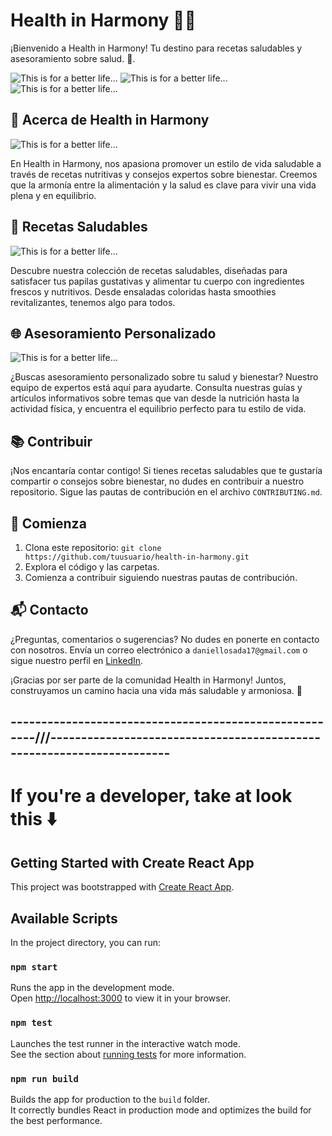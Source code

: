 # Health in Harmony 🥑🌿

¡Bienvenido a Health in Harmony! Tu destino para recetas saludables y asesoramiento sobre salud. 🌱.

![This is for a better life...](./src/assets/banner.png)
![This is for a better life...](./src/assets/banner3.png)
![This is for a better life...](./src/assets/banner4.png)

## 🍏 Acerca de Health in Harmony
![This is for a better life...](./src/assets/banner6.png)

En Health in Harmony, nos apasiona promover un estilo de vida saludable a través de recetas nutritivas y consejos expertos sobre bienestar. Creemos que la armonía entre la alimentación y la salud es clave para vivir una vida plena y en equilibrio.

## 🍲 Recetas Saludables
![This is for a better life...](./src/assets/banner2.png)

Descubre nuestra colección de recetas saludables, diseñadas para satisfacer tus papilas gustativas y alimentar tu cuerpo con ingredientes frescos y nutritivos. Desde ensaladas coloridas hasta smoothies revitalizantes, tenemos algo para todos.

## 🌐 Asesoramiento Personalizado
![This is for a better life...](./src/assets/banner5.png)

¿Buscas asesoramiento personalizado sobre tu salud y bienestar? Nuestro equipo de expertos está aquí para ayudarte. Consulta nuestras guías y artículos informativos sobre temas que van desde la nutrición hasta la actividad física, y encuentra el equilibrio perfecto para tu estilo de vida.

## 📚 Contribuir

¡Nos encantaría contar contigo! Si tienes recetas saludables que te gustaría compartir o consejos sobre bienestar, no dudes en contribuir a nuestro repositorio. Sigue las pautas de contribución en el archivo `CONTRIBUTING.md`.

## 🚀 Comienza

1. Clona este repositorio: `git clone https://github.com/tuusuario/health-in-harmony.git`
2. Explora el código y las carpetas.
3. Comienza a contribuir siguiendo nuestras pautas de contribución.

## 📬 Contacto

¿Preguntas, comentarios o sugerencias? No dudes en ponerte en contacto con nosotros. Envía un correo electrónico a `daniellosada17@gmail.com` o sigue nuestro perfil en [LinkedIn](https://www.linkedin.com/in/daniel-losada17).

¡Gracias por ser parte de la comunidad Health in Harmony! Juntos, construyamos un camino hacia una vida más saludable y armoniosa. 🌟

## -------------------------------------------------------///---------------------------------------------------------------------- ##



# If you're a developer, take at look this ⬇️


## Getting Started with Create React App

This project was bootstrapped with [Create React App](https://github.com/facebook/create-react-app).

## Available Scripts

In the project directory, you can run:

### `npm start`

Runs the app in the development mode.\
Open [http://localhost:3000](http://localhost:3000) to view it in your browser.

### `npm test`

Launches the test runner in the interactive watch mode.\
See the section about [running tests](https://facebook.github.io/create-react-app/docs/running-tests) for more information.

### `npm run build`

Builds the app for production to the `build` folder.\
It correctly bundles React in production mode and optimizes the build for the best performance.

